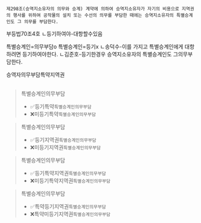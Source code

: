 
##
```
제298조(승역지소유자의 의무와 승계) 계약에 의하여 승역지소유자가 자기의 비용으로 지역권의 행사를 위하여 공작물의 설치 또는 수선의 의무를 부담한 때에는 승역지소유자의 특별승계인도 그 의무를 부담한다.
```

부등법70조4호
ㄴ등기하여야-대항할수있음


특별승계인=의무부담o
특별승계인=등기x
ㄴ송덕수-이를 가지고 특별승계인에게 대항하려면 등기하여야한다.
ㄴ김준호-등기한경우 승역지소유자의 특별승계인도 그의무부담한다.


승역자의무부담특약지역권 


##
> 특별승계인의무부담
> - ✅등기특약`특별승계인의무부담`
> - ❌미등기특약`특별승계인의무부담`

> 특별승계인의무부담
> - ✅등기지역권`특별승계인의무부담`
> - ❌미등기지역권`특별승계인의무부담`

> 특별승계인의무부담
> - ✅등기특약지역권`특별승계인의무부담`
> - ❌미등기특약지역권`특별승계인의무부담`

> 특별승계인의무부담
> - ✅특약등기지역권`특별승계인의무부담`
> - ❌특약미등기지역권`특별승계인의무부담`

